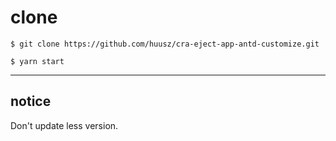 # clone

```
$ git clone https://github.com/huusz/cra-eject-app-antd-customize.git
```

```
$ yarn start
```

---

## notice

Don't update less version.
